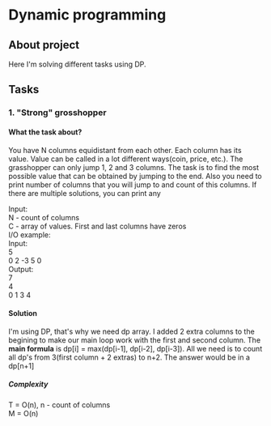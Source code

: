 # Dynamic programming

## About project

Here I'm solving different tasks using DP.

## Tasks

### 1. "Strong" grosshopper

#### What the task about?
You have N columns equidistant from each other. Each column has its value. Value can be called in a lot different ways(coin, price, etc.).
The grasshopper can only jump 1, 2 and 3 columns. The task is to find the most possible value that can be obtained by jumping to the end. Also you need to print number of columns
that you will jump to and count of this columns. If there are multiple solutions, you can print any

Input:                                                  
N - count of columns                                      
C - array of values. First and last columns have zeros <br />
I/O example:<br />
Input:<br />
5<br />
0 2 -3 5 0<br />
Output:<br />
7<br />
4<br />
0 1 3 4<br />

#### Solution
I'm using DP, that's why we need dp array. I added 2 extra columns to the begining to make our main loop work with the first and second column. The __main formula__ is dp[i] = 
max(dp[i-1], dp[i-2], dp[i-3]). All we need is to count all dp's from 3(first column + 2 extras) to n+2. The answer would be in a dp[n+1]

##### Complexity

T = O(n), n - count of columns <br />
M = O(n)
